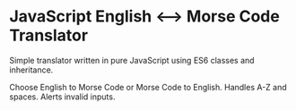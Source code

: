 # JavaScript English <--> Morse Code Translator

Simple translator written in pure JavaScript using ES6 classes and inheritance.

Choose English to Morse Code or Morse Code to English. Handles A-Z and spaces. Alerts invalid inputs. 